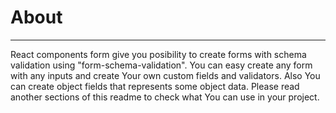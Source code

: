 # About

---

React components form give you posibility to create forms with schema validation using "form-schema-validation". You can easy create any form with any inputs and create Your own custom fields and validators. Also You can create object fields that represents some object data. Please read another sections of this readme to check what You can use in your project.

